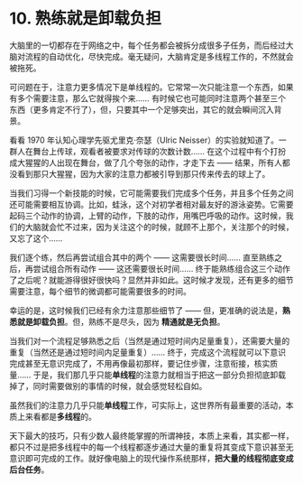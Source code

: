 # 10. 熟练就是卸载负担

大脑里的一切都存在于网络之中，每个任务都会被拆分成很多子任务，而后经过大脑对流程的自动优化，尽快完成。毫无疑问，大脑肯定是多线程工作的，不然就会被拖死。

可问题在于，注意力更多情况下是单线程的。它常常一次只能注意一个东西，如果有多个需要注意，那么它就得挨个来…… 有时候它也可能同时注意两个甚至三个东西（更多肯定不行了），但，只要其中一个足够突出，其它的就会瞬间沉入背景。

看看 1970 年认知心理学先驱尤里克·奈瑟（Ulric Neisser）的实验就知道了。一群人在舞台上传球，观看者被要求对传球的次数计数…… 在这个过程中有个打扮成大猩猩的人出现在舞台，做了几个夸张的动作，才走下去 —— 结果，所有人都没看到那只大猩猩，因为大家的注意力都被引导到那只传来传去的球上了。

当我们习得一个新技能的时候，它可能需要我们完成多个任务，并且多个任务之间还可能需要相互协调。比如，蛙泳，这个对初学者相对最友好的游泳姿势。它需要起码三个动作的协调，上臂的动作，下肢的动作，用嘴巴呼吸的动作。这时候，我们的大脑就会忙不过来，因为关注这个的时候，就顾不上那个，关注那个的时候，又忘了这个……

我们逐个练，然后再尝试组合其中的两个 —— 这需要很长时间…… 直至熟练之后，再尝试组合所有动作 —— 这还需要很长时间…… 终于能熟练组合这三个动作了之后呢？就能游得很好很快吗？显然并非如此。这时候才发现，还有更多的细节需要注意，每个细节的微调都可能需要很多的时间。

幸运的是，这时候我们已经有余力注意那些细节了 —— 但，更准确的说法是，**熟悉就是卸载负担**。但，熟练不是尽头，因为 **精通就是无负担**。

当我们对一个流程足够熟悉之后（当然是通过短时间内足量重复），还需要大量的重复（当然还是通过短时间内足量重复）…… 终于，完成这个流程就可以下意识完成甚至无意识完成了，不用再像最初那样，要记住步骤，注意衔接，核实质量…… 于是，我们那几乎只能**单线程**的注意力就相当于把这一部分负担彻底卸载掉了，同时需要做别的事情的时候，就会感觉轻松自如。

虽然我们的注意力几乎只能**单线程**工作，可实际上，这世界所有最重要的活动，本质上来看都是**多线程**的。

天下最大的技巧，只有少数人最终能掌握的所谓神技，本质上来看，其实都一样，都只不过是把多线程中的每一个线程都逐步通过大量的重复将其变成下意识甚至无意识即可完成的工作。就好像电脑上的现代操作系统那样，**把大量的线程彻底变成后台任务**。